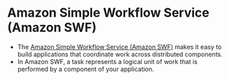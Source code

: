 # Amazon Simple Workflow Service (Amazon SWF)
- The [Amazon Simple Workflow Service (Amazon SWF)](https://docs.aws.amazon.com/amazonswf/latest/developerguide/swf-welcome.html) makes it easy to build applications that coordinate work across distributed components. 
- In Amazon SWF, a task represents a logical unit of work that is performed by a component of your application. 